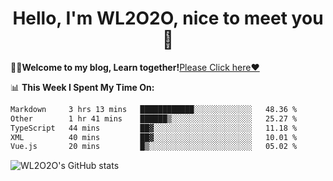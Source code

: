 <h1 align = "center">Hello, I'm WL2O2O, nice to meet you 👋</h1>

🧑‍💻**Welcome to my blog, Learn together!**[Please Click here❤️](https://wl2o2o.github.io)

📊 **This Week I Spent My Time On:**
<!--START_SECTION:waka-->

```txt
Markdown     3 hrs 13 mins   ████████████░░░░░░░░░░░░░   48.36 %
Other        1 hr 41 mins    ██████▒░░░░░░░░░░░░░░░░░░   25.27 %
TypeScript   44 mins         ██▓░░░░░░░░░░░░░░░░░░░░░░   11.18 %
XML          40 mins         ██▓░░░░░░░░░░░░░░░░░░░░░░   10.01 %
Vue.js       20 mins         █▒░░░░░░░░░░░░░░░░░░░░░░░   05.02 %
```

<!--END_SECTION:waka-->

![WL2O2O's GitHub stats](https://github-readme-stats.vercel.app/api?username=wl2o2o&show_icons=true)


<!--
**WL2O2O/WL2O2O** is a ✨ _special_ ✨ repository because its `README.md` (this file) appears on your GitHub profile.

Here are some ideas to get you started:

- 🔭 I’m currently working on ...
- 🌱 I’m currently learning ...
- 👯 I’m looking to collaborate on ...
- 🤔 I’m looking for help with ...
- 💬 Ask me about ...
- 📫 How to reach me: ...
- 😄 Pronouns: ...
- ⚡ Fun fact: ...
-->
